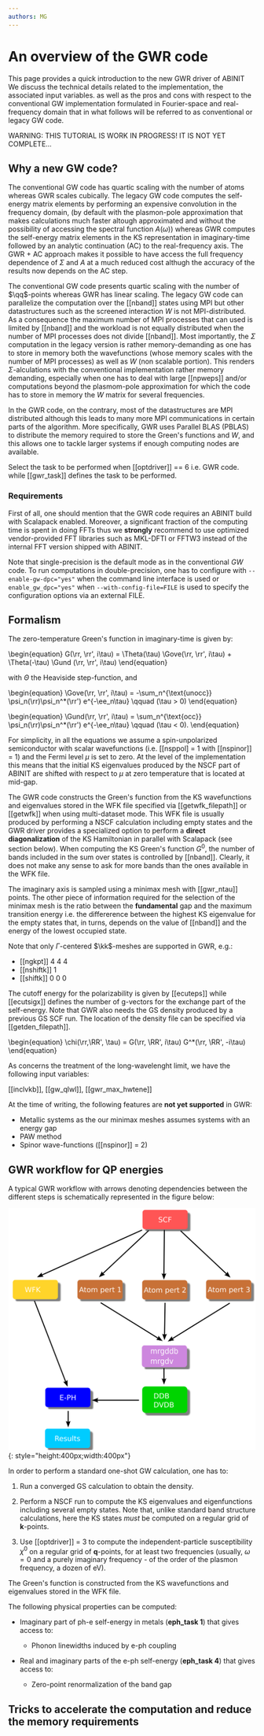 ```yaml
---
authors: MG
---
```


# An overview of the GWR code

This page provides a quick introduction to the new GWR driver of ABINIT
We discuss the technical details related to the implementation, the associated input variables.
as well as the pros and cons with respect to the conventional GW implementation formulated
in Fourier-space and real-frequency domain that in what follows will be referred to as conventional or legacy GW code.

WARNING: THIS TUTORIAL IS WORK IN PROGRESS! IT IS NOT YET COMPLETE...

## Why a new GW code?

The conventional GW code has quartic scaling with the number of atoms whereas GWR scales cubically.
The legacy GW code computes the self-energy matrix elements by performing an expensive convolution in the frequency domain,
(by default with the plasmon-pole approximation that makes calculations much faster altough approximated and without the possibility
of accessing the spectral function $A(\omega)$) whereas GWR computes the self-energy matrix elements in the KS representation
in imaginary-time followed by an analytic continuation (AC) to the real-frequency axis.
The GWR + AC approach makes it possible to have access the full frequency dependence of $\Sigma$ and $A$
at a much reduced cost althugh the accuracy of the results now depends on the AC step.

The conventional GW code presents quartic scaling with the number of $\qq$-points whereas GWR has linear scaling.
The legacy GW code can parallelize the computation over the [[nband]] states using MPI but other datastructures
such as the screened interaction $W$ is not MPI-distributed.
As a consequence the maximum number of MPI processes that can used is limited by [[nband]] and the workload is not
equally distributed when the number of MPI processes does not divide [[nband]].
Most importantly, the $\Sigma$ computation in the legacy version is rather memory-demanding as one has to store in memory
both the wavefunctions (whose memory scales with the number of MPI processes) as well as $W$ (non scalable portion).
This renders $\Sigma$-alculations with the conventional implementation rather memory demanding,
especially when one has to deal with large [[npweps]] and/or
computations beyond the plasmom-pole approximation for which the code has to store in memory the $W$ matrix for several frequencies.

In the GWR code, on the contrary, most of the datastructures are MPI distributed although this leads to many more MPI communications
in certain parts of the algorithm.
More specifically, GWR uses Parallel BLAS (PBLAS) to distribute the memory required to store the Green's functions and $W$,
and this allows one to tackle larger systems if enough computing nodes are available.

Select the task to be performed when [[optdriver]] == 6 i.e. GWR code.
while [[gwr_task]] defines the task to be performed.

### Requirements

First of all, one should mention that the GWR code requires an ABINIT build with Scalapack enabled.
Moreover, a significant fraction of the computing time is spent in doing FFTs thus we **strongly**
recommend to use optimized vendor-provided FFT libraries such as MKL-DFTI or FFTW3 instead of the internal FFT version
shipped with ABINIT.

Note that single-precision is the default mode as in the conventional $GW$ code.
To run computations in double-precision, one has to configure with  `--enable-gw-dpc="yes"` when
the command line interface is used or `enable_gw_dpc="yes"` when `--with-config-file=FILE` is used
to specify the configuration options via an external FILE.

## Formalism

The zero-temperature Green's function in imaginary-time is given by:

\begin{equation}
G(\rr, \rr', i\tau) =
\Theta(\tau) \Gove(\rr, \rr', i\tau) +
\Theta(-\tau) \Gund (\rr, \rr', i\tau)
\end{equation}

with $\Theta$ the Heaviside step-function, and

\begin{equation}
\Gove(\rr, \rr', i\tau) =
-\sum_n^{\text{unocc}} \psi_n(\rr)\psi_n^*(\rr') e^{-\ee_n\tau}
\qquad (\tau > 0)
\end{equation}

\begin{equation}
\Gund(\rr, \rr', i\tau) =
\sum_n^{\text{occ}} \psi_n(\rr)\psi_n^*(\rr') e^{-\ee_n\tau}
\qquad (\tau < 0).
\end{equation}

For simplicity, in all the equations we assume a spin-unpolarized semiconductor with scalar wavefunctions
(i.e. [[nsppol] = 1 with [[nspinor]] = 1) and the Fermi level $\mu$ is set to zero.
At the level of the implementation this means that the initial KS eigenvalues produced by the NSCF part of ABINIT
are shifted with respect to $\mu$ at zero temperature that is located at mid-gap.

The GWR code constructs the Green's function from the KS wavefunctions and eigenvalues stored
in the WFK file specified via [[getwfk_filepath]] or [[getwfk]] when using multi-dataset mode.
This WFK file is usually produced by performing a NSCF calculation including empty states and the GWR driver
provides a specialized option to perform a **direct diagonalization** of the KS Hamiltonian in parallel
with Scalapack (see section below).
When computing the KS Green's function $G^0$, the number of bands included in the sum over states is controlled by [[nband]].
Clearly, it does not make any sense to ask for more bands than the ones available in the WFK file.

The imaginary axis is sampled using a minimax mesh with [[gwr_ntau]] points.
The other piece of information required for the selection of the minimax mesh
is the ratio between the **fundamental** gap and the maximum transition energy i.e.
the differerence between the highest KS eigenvalue for the empty states that, in turns, depends
on the value of [[nband]] and the energy of the lowest occupied state.

Note that only $\Gamma$-centered $\kk$-meshes are supported in GWR, e.g.:

* [[ngkpt]] 4 4 4
* [[nshiftk]] 1
* [[shiftk]] 0 0 0

The cutoff energy for the polarizability is given by [[ecuteps]]
while [[ecutsigx]] defines the number of g-vectors for the exchange part of the self-energy.
Note that GWR also needs the GS density produced by a previous GS SCF run.
The location of the density file can be specified via [[getden_filepath]].

\begin{equation}
\chi(\rr,\RR', \tau) = G(\rr, \RR', i\tau) G^*(\rr, \RR', -i\tau)
\end{equation}

As concerns the treatment of the long-wavelenght limit, we have the following input variables:

[[inclvkb]],
[[gw_qlwl]],
[[gwr_max_hwtene]]

At the time of writing, the following features are **not yet supported** in GWR:

* Metallic systems as the our minimax meshes assumes systems with an energy gap
* PAW method
* Spinor wave-functions ([[nspinor]] = 2)

## GWR workflow for QP energies

A typical GWR workflow with arrows denoting dependencies between the different steps
is schematically represented in the figure below:

![](eph_intro_assets/eph_workflow.png){: style="height:400px;width:400px"}

In order to perform a standard one-shot GW calculation, one has to:

  1. Run a converged GS calculation to obtain the density.

  2. Perform a NSCF run to compute the KS eigenvalues and eigenfunctions
     including several empty states. Note that, unlike standard band structure calculations,
     here the KS states *must* be computed on a regular grid of **k**-points.

  3. Use [[optdriver]] = 3 to compute the independent-particle susceptibility $\chi^0$ on a regular grid of
     **q**-points, for at least two frequencies (usually, $\omega=0$ and a purely imaginary
     frequency - of the order of the plasmon frequency, a dozen of eV).

The Green's function is constructed from the KS wavefunctions and eigenvalues stored in the WFK file.

The following physical properties can be computed:

* Imaginary part of ph-e self-energy in metals (**eph_task 1**) that gives access to:

    * Phonon linewidths induced by e-ph coupling

* Real and imaginary parts of the e-ph self-energy (**eph_task 4**) that gives access to:

    * Zero-point renormalization of the band gap

## Tricks to accelerate the computation and reduce the memory requirements
